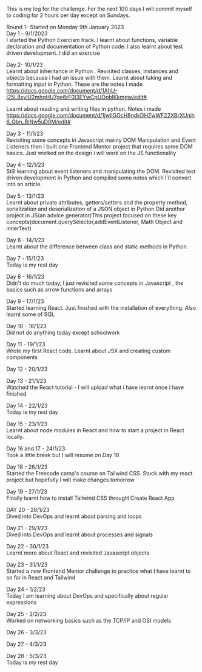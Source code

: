 This is my log for the challenge. For the next 100 days I will commit myself to coding for 2 hours per day except on Sundays.

Round 1- Started on Monday 9th January 2023
<br>
Day 1 - 9/1/2023 <br>
I started the Python Exercism track. I learnt about functions, variable declaration and documentation of Python code. I also learnt about test driven development. I did an exercise

Day 2- 10/1/23 <br>
 Learnt about inheritance in Python . Revisited classes, instances and objects because i had an issue with them.
Learnt about taking and formatting input in Python. These are the notes I made
https://docs.google.com/document/d/1AhU-I25L8xyiU2mhqHU7ge6rF0l3EYwCpUOpblKkmgw/edit#
<br>

Learnt about reading and writing files in python. Notes i made
 <br>
https://docs.google.com/document/d/1jwIlGOcH8ndkDHZwWF22XBrXUnih6_Qbn_BiNw5uD0M/edit#


Day 3 - 11/1/23 <br>
Revisiting some concepts in Javascript mainly DOM Manipulation and Event Listeners then I built one Frontend Mentor project that requires some DOM basics.
Just worked on the design i will work on the JS functionality

Day 4 - 12/1/23 <br>
Still learning about event listeners and manipulating the DOM.
Revisited test driven development in Python and compiled some notes which I'll convert into an article.


Day 5 - 13/1/23 <br>
Learnt about private attributes, getters/setters and the property method, serialization and deserialization of a JSON object in Python 
Did another project in JS(an advice generator)This project focused on these key concepts(document.querySelector,addEventListener, Math Object and innerText)

Day 6 - 14/1/23 <br>
Learnt about the difference between class and static methods in Python.

Day 7 - 15/1/23 <br>
Today is my rest day

Day 8 - 16/1/23 <br>
Didn't do much today, I just revisited some concepts in Javascript , the basics such as arrow functions and arrays

Day 9 - 17/1/23 <br>
Started learning React. Just finished with the installation of everything. Also learnt some of SQL

Day 10 - 18/1/23 <br>
Did not do anything today except schoolwork

Day 11 - 19/1/23 <br>
Wrote my first React code. Learnt about JSX and creating custom components

Day 12 - 20/1/23 <br>


Day 13 - 21/1/23 <br>
Watched the React tutorial - I will upload what i have learnt once i have finished

Day 14 - 22/1/23 <br>
Today is my rest day

Day 15 - 23/1/23 <br>
Learnt about node modules in React and how to start a project in React locally. 

Day 16 and 17 - 24/1/23 <br>
Took a little break but I will resume on Day 18

Day 18 - 26/1/23 <br>
Started the Freecode camp's course on Tailwind CSS. Stuck with my react project but hopefully I will make changes tomorrow

Day 19 - 27/1/23 <br>
Finally learnt how to install Tailwind CSS througH Create React App

DAY 20 - 28/1/23 <br>
Dived into DevOps and learnt about parsing and loops

Day 21 - 29/1/23  <br>
Dived into DevOps and learnt about processes and signals

Day 22 - 30/1/23  <br>
Learnt more about React and revisited Javascript objects

Day 23 - 31/1/23 <br>
Started a new Frontend Mentor challenge to practice what I have learnt to so far in React and Tailwind

Day 24 - 1/2/23 <br>
Today I am learning about DevOps and specifically about regular expressions

Day 25 - 2/2/23  <br>
Worked on networking basics such as the TCP/IP and OSI models

Day 26 - 3/3/23 <br>

Day 27 - 4/3/23 <br>

Day 28 - 5/3/23 <br>
Today is my rest day